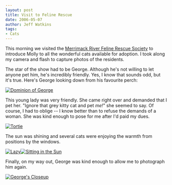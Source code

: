 ```yaml
---
layout: post
title: Visit to Feline Rescue
date: 2006-05-07
author: Jeff Watkins
tags:
- Cats
---
```


This morning we visited the [Merrimack River Feline Rescue Society](http://www.mrfrs.org/) to introduce Molly to all the wonderful cats available for adoption. I took along my camera and flash to capture photos of the residents.

<!--more-->

The star of the show had to be George. Although he's not willing to let anyone pet him, he's incredibly friendly. Yes, I know that sounds odd, but it's true. Here's George looking down from his favourite perch:

<div class="figure"><a href="http://www.flickr.com/photo.gne?id=142240829"><img class="photo" src="http://static.flickr.com/52/142240829_8f7fbd5faf.jpg" alt="Dominion of George" border="0"></a> </div>

This young lady was very friendly. She came right over and demanded that I pet her. "Ignore that grey kitty cat and pet *me!*" she seemed to say. Of course, I had to oblige -- I know better than to refuse the demands of a woman. She was kind enough to pose for me after I'd paid my dues.

<div class="figure"><a href="http://www.flickr.com/photo.gne?id=142241018"><img class="photo" src="http://static.flickr.com/54/142241018_c79e720649.jpg" alt="Tortie" border="0"></a> </div>

The sun was shining and several cats were enjoying the warmth from positions by the windows.

<div class="figure"><a href="http://www.flickr.com/photo.gne?id=142240967"><img class="photo" src="http://static.flickr.com/45/142240967_5591f89794.jpg" alt="Lazy" border="0"></a><a href="http://www.flickr.com/photo.gne?id=142240911"><img class="photo" src="http://static.flickr.com/45/142240911_624ebd1f02.jpg" alt="Sitting in the Sun" border="0"></a> </div>

Finally, on my way out, George was kind enough to allow me to photograph him again.

<div class="figure"><a href="http://www.flickr.com/photo.gne?id=142241044"><img class="photo" src="http://static.flickr.com/55/142241044_fb47cf8ba8.jpg" alt="George's Closeup" border="0"></a> </div>